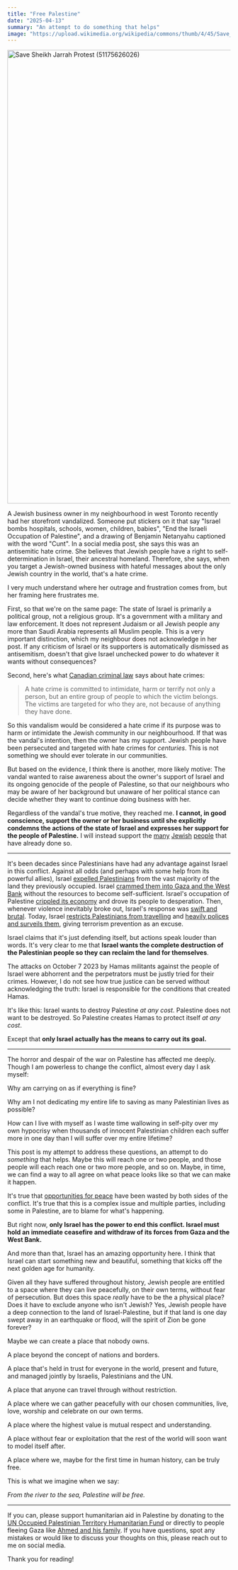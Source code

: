 ```yaml
---
title: "Free Palestine"
date: "2025-04-13"
summary: "An attempt to do something that helps"
image: "https://upload.wikimedia.org/wikipedia/commons/thumb/4/45/Save_Sheikh_Jarrah_Protest_%2851175626026%29.jpg/1024px-Save_Sheikh_Jarrah_Protest_%2851175626026%29.jpg"
---
```


<a title="GoToVan from Vancouver, Canada, CC BY 2.0 &lt;https://creativecommons.org/licenses/by/2.0&gt;, via Wikimedia Commons" href="https://commons.wikimedia.org/wiki/File:Save_Sheikh_Jarrah_Protest_(51175626026).jpg"><img width="1024" alt="Save Sheikh Jarrah Protest (51175626026)" src="https://upload.wikimedia.org/wikipedia/commons/thumb/4/45/Save_Sheikh_Jarrah_Protest_%2851175626026%29.jpg/1024px-Save_Sheikh_Jarrah_Protest_%2851175626026%29.jpg?20210513135104"></a>

A Jewish business owner in my neighbourhood in west Toronto recently had her storefront vandalized. Someone put stickers on it that say "Israel bombs hospitals, schools, women, children, babies", "End the Israeli Occupation of Palestine", and a drawing of Benjamin Netanyahu captioned with the word "Cunt". In a social media post, she says this was an antisemitic hate crime. She believes that Jewish people have a right to self-determination in Israel, their ancestral homeland. Therefore, she says, when you target a Jewish-owned business with hateful messages about the only Jewish country in the world, that's a hate crime.

I very much understand where her outrage and frustration comes from, but her framing here frustrates me.

First, so that we're on the same page: The state of Israel is primarily a political group, not a religious group. It's a government with a military and law enforcement. It does not represent Judaism or all Jewish people any more than Saudi Arabia represents all Muslim people. This is a very important distinction, which my neighbour does not acknowledge in her post. If any criticism of Israel or its supporters is automatically dismissed as antisemitism, doesn't that give Israel unchecked power to do whatever it wants without consequences?

Second, here's what [Canadian criminal law](https://www.cbc.ca/news/canada/what-is-a-hate-crime-1.1011612) says about hate crimes:

> A hate crime is committed to intimidate, harm or terrify not only a person, but an entire group of people to which the victim belongs. The victims are targeted for who they are, not because of anything they have done.

So this vandalism would be considered a hate crime if its purpose was to harm or intimidate the Jewish community in our neighbourhood. If that was the vandal's intention, then the owner has my support. Jewish people have been persecuted and targeted with hate crimes for _centuries_. This is not something we should ever tolerate in our communities.

But based on the evidence, I think there is another, more likely motive: The vandal wanted to raise awareness about the owner's support of Israel and its ongoing genocide of the people of Palestine, so that our neighbours who may be aware of her background but unaware of her political stance can decide whether they want to continue doing business with her.

Regardless of the vandal's true motive, they reached me. **I cannot, in good conscience, support the owner or her business until she explicitly condemns the actions of the state of Israel and expresses her support for the people of Palestine.** I will instead support the [many](https://www.ijvcanada.org/about-ijv/) [Jewish](https://www.jewishvoiceforpeace.org/about/) [people](https://thecjn.ca/news/standing-together/) that have already done so.

---

It's been decades since Palestinians have had any advantage against Israel in this conflict. Against all odds (and perhaps with some help from its powerful allies), Israel [expelled Palestinians](https://remix.aljazeera.com/aje/PalestineRemix/maps_main.html) from the vast majority of the land they previously occupied. Israel [crammed them into Gaza and the West Bank](https://forward.com/opinion/402517/three-myths-about-gaza-dispelled/) without the resources to become self-sufficient. Israel's occupation of Palestine [crippled its economy](https://unctad.org/news/palestinian-socioeconomic-crisis-now-breaking-point) and drove its people to desperation. Then, whenever violence inevitably broke out, Israel's response was [swift and brutal](https://www.statista.com/chart/16516/israeli-palestinian-casualties-by-in-gaza-and-the-west-bank/). Today, Israel [restricts Palestinians from travelling](https://www.hrw.org/news/2022/06/14/gaza-israels-open-air-prison-15) and [heavily polices and surveils them](https://nebula.tv/videos/wendover-how-israels-security-failed), giving terrorism prevention as an excuse.

Israel claims that it's just defending itself, but actions speak louder than words. It's very clear to me that **Israel wants the complete destruction of the Palestinian people so they can reclaim the land for themselves**.

The attacks on October 7 2023 by Hamas militants against the people of Israel were abhorrent and the perpetrators must be justly tried for their crimes. However, I do not see how true justice can be served without acknowledging the truth: Israel is responsible for the conditions that created Hamas.

It's like this: Israel wants to destroy Palestine _at any cost_. Palestine does not want to be destroyed. So Palestine creates Hamas to protect itself _at any cost_.

Except that **only Israel actually has the means to carry out its goal.**

---

The horror and despair of the war on Palestine has affected me deeply. Though I am powerless to change the conflict, almost every day I ask myself:

Why am carrying on as if everything is fine?

Why am I not dedicating my entire life to saving as many Palestinian lives as possible?

How can I live with myself as I waste time wallowing in self-pity over my own hypocrisy when thousands of innocent Palestinian children each suffer more in one day than I will suffer over my entire lifetime?

This post is my attempt to address these questions, an attempt to do _something_ that helps. Maybe this will reach one or two people, and those people will each reach one or two more people, and so on. Maybe, in time, we can find a way to all agree on what peace looks like so that we can make it happen.

It's true that [opportunities for peace](https://en.wikipedia.org/wiki/Oslo_Accords) have been wasted by both sides of the conflict. It's true that this is a complex issue and multiple parties, including some in Palestine, are to blame for what's happening.

But right now, **only Israel has the power to end this conflict. Israel must hold an immediate ceasefire and withdraw of its forces from Gaza and the West Bank.**

And more than that, Israel has an amazing opportunity here. I think that Israel can start something new and beautiful, something that kicks off the next golden age for humanity.

Given all they have suffered throughout history, Jewish people are entitled to a space where they can live peacefully, on their own terms, without fear of persecution. But does this space _really_ have to be the a physical place? Does it have to exclude anyone who isn't Jewish? Yes, Jewish people have a deep connection to the land of Israel-Palestine, but if that land is one day swept away in an earthquake or flood, will the spirit of Zion be gone forever?

Maybe we can create a place that nobody owns.

A place beyond the concept of nations and borders.

A place that's held in trust for everyone in the world, present and future, and managed jointly by Israelis, Palestinians and the UN.

A place that anyone can travel through without restriction.

A place where we can gather peacefully with our chosen communities, live, love, worship and celebrate on our own terms.

A place where the highest value is mutual respect and understanding.

A place without fear or exploitation that the rest of the world will soon want to model itself after.

A place where we, maybe for the first time in human history, can be truly free.

This is what we imagine when we say:

_From the river to the sea, Palestine will be free._

---

If you can, please support humanitarian aid in Palestine by donating to the [UN Occupied Palestinian Territory Humanitarian Fund](https://crisisrelief.un.org/opt-crisis) or directly to people fleeing Gaza like [Ahmed and his family](https://chuffed.org/project/124906-help-ahmed-and-family-evacuate-gaza). If you have questions, spot any mistakes or would like to discuss your thoughts on this, please reach out to me on social media.

Thank you for reading!
